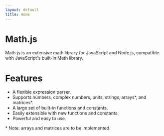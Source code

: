 ```yaml
---
layout: default
title: Home
---
```


# Math.js

Math.js is an extensive math library for JavaScript and Node.js,
compatible with JavaScript's built-in Math library.

# Features

- A flexible expression parser.
- Supports numbers, complex numbers, units, strings, arrays*, and matrices*.
- A large set of built-in functions and constants.
- Easily extensible with new functions and constants.
- Powerful and easy to use.

\* Note: arrays and matrices are to be implemented.


